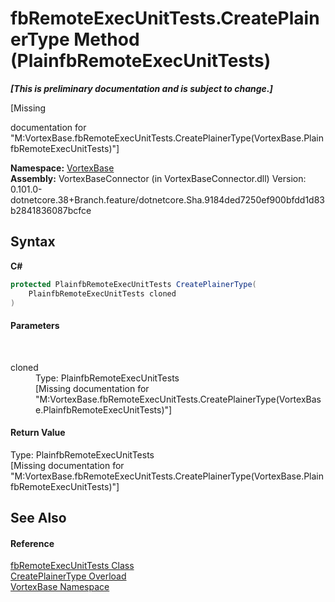 # fbRemoteExecUnitTests.CreatePlainerType Method (PlainfbRemoteExecUnitTests)
 _**\[This is preliminary documentation and is subject to change.\]**_

\[Missing <summary> documentation for "M:VortexBase.fbRemoteExecUnitTests.CreatePlainerType(VortexBase.PlainfbRemoteExecUnitTests)"\]

**Namespace:**&nbsp;<a href="N_VortexBase.md">VortexBase</a><br />**Assembly:**&nbsp;VortexBaseConnector (in VortexBaseConnector.dll) Version: 0.101.0-dotnetcore.38+Branch.feature/dotnetcore.Sha.9184ded7250ef900bfdd1d83b2841836087bcfce

## Syntax

**C#**<br />
``` C#
protected PlainfbRemoteExecUnitTests CreatePlainerType(
	PlainfbRemoteExecUnitTests cloned
)
```


#### Parameters
&nbsp;<dl><dt>cloned</dt><dd>Type: PlainfbRemoteExecUnitTests<br />\[Missing <param name="cloned"/> documentation for "M:VortexBase.fbRemoteExecUnitTests.CreatePlainerType(VortexBase.PlainfbRemoteExecUnitTests)"\]</dd></dl>

#### Return Value
Type: PlainfbRemoteExecUnitTests<br />\[Missing <returns> documentation for "M:VortexBase.fbRemoteExecUnitTests.CreatePlainerType(VortexBase.PlainfbRemoteExecUnitTests)"\]

## See Also


#### Reference
<a href="T_VortexBase_fbRemoteExecUnitTests.md">fbRemoteExecUnitTests Class</a><br /><a href="Overload_VortexBase_fbRemoteExecUnitTests_CreatePlainerType.md">CreatePlainerType Overload</a><br /><a href="N_VortexBase.md">VortexBase Namespace</a><br />